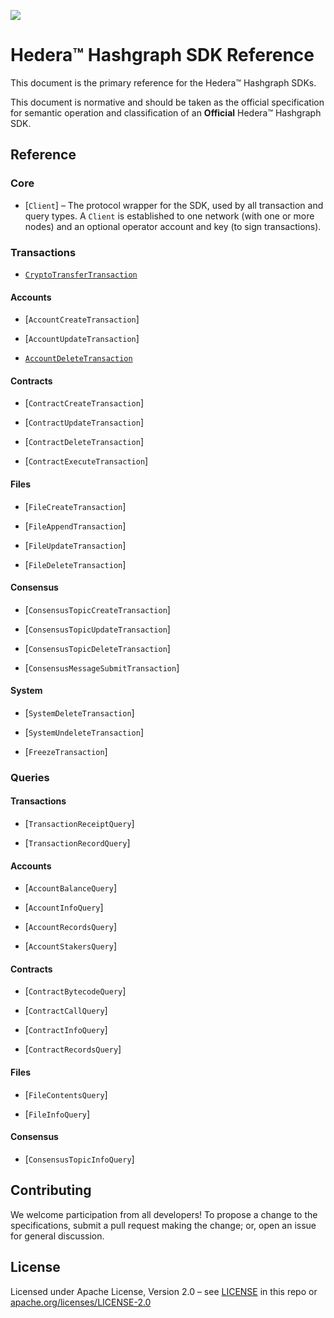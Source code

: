 ![](https://www.hedera.com/logo-capital-hbar-wordmark.jpg)

# Hedera™ Hashgraph SDK Reference

This document is the primary reference for the Hedera™ Hashgraph SDKs.

This document is normative and should be taken as the official specification for
semantic operation and classification of an **Official** Hedera™ Hashgraph SDK.

## Reference

### Core

 * [`Client`] – The protocol wrapper for the SDK, used by all transaction and query types. A `Client` is established to one network (with one or more nodes) and an optional operator account and key (to sign transactions).

### Transactions

 * [`CryptoTransferTransaction`](reference/CryptoTransferTransaction.md)

#### Accounts

 * [`AccountCreateTransaction`]

 * [`AccountUpdateTransaction`]

 * [`AccountDeleteTransaction`](reference/AccountDeleteTransaction.md)

#### Contracts

 * [`ContractCreateTransaction`]

 * [`ContractUpdateTransaction`]

 * [`ContractDeleteTransaction`]

 * [`ContractExecuteTransaction`]

#### Files

 * [`FileCreateTransaction`]

 * [`FileAppendTransaction`]

 * [`FileUpdateTransaction`]

 * [`FileDeleteTransaction`]

#### Consensus

 * [`ConsensusTopicCreateTransaction`]

 * [`ConsensusTopicUpdateTransaction`]

 * [`ConsensusTopicDeleteTransaction`]

 * [`ConsensusMessageSubmitTransaction`]

#### System

 * [`SystemDeleteTransaction`]

 * [`SystemUndeleteTransaction`]

 * [`FreezeTransaction`]

### Queries

#### Transactions

 * [`TransactionReceiptQuery`]

 * [`TransactionRecordQuery`]

#### Accounts

 * [`AccountBalanceQuery`]

 * [`AccountInfoQuery`]

 * [`AccountRecordsQuery`]

 * [`AccountStakersQuery`]

#### Contracts

 * [`ContractBytecodeQuery`]

 * [`ContractCallQuery`]

 * [`ContractInfoQuery`]

 * [`ContractRecordsQuery`]

#### Files

 * [`FileContentsQuery`]

 * [`FileInfoQuery`]

#### Consensus

 * [`ConsensusTopicInfoQuery`]

## Contributing

We welcome participation from all developers! To propose a change to the specifications, submit a pull request making the change; or, open an issue for general discussion.

## License

Licensed under Apache License,
Version 2.0 – see [LICENSE](LICENSE) in this repo
or [apache.org/licenses/LICENSE-2.0](http://www.apache.org/licenses/LICENSE-2.0)

